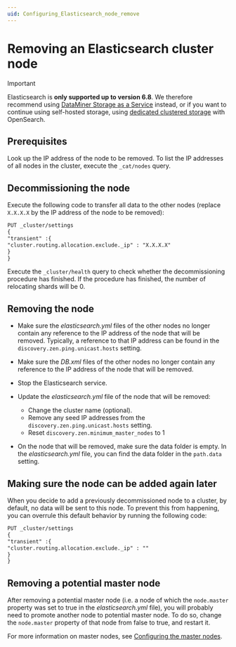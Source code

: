 ```yaml
---
uid: Configuring_Elasticsearch_node_remove
---
```


# Removing an Elasticsearch cluster node

> [!IMPORTANT]
> Elasticsearch is **only supported up to version 6.8**. We therefore recommend using [DataMiner Storage as a Service](xref:STaaS) instead, or if you want to continue using self-hosted storage, using [dedicated clustered storage](xref:Dedicated_clustered_storage) with OpenSearch.

## Prerequisites

Look up the IP address of the node to be removed. To list the IP addresses of all nodes in the cluster, execute the `_cat/nodes` query.

## Decommissioning the node

Execute the following code to transfer all data to the other nodes (replace `X.X.X.X` by the IP address of the node to be removed):

```txt
PUT _cluster/settings
{
"transient" :{
"cluster.routing.allocation.exclude._ip" : "X.X.X.X"
}
}
```

Execute the `_cluster/health` query to check whether the decommissioning procedure has finished. If the procedure has finished, the number of relocating shards will be 0.

## Removing the node

- Make sure the *elasticsearch.yml* files of the other nodes no longer contain any reference to the IP address of the node that will be removed. Typically, a reference to that IP address can be found in the `discovery.zen.ping.unicast.hosts` setting.
- Make sure the *DB.xml* files of the other nodes no longer contain any reference to the IP address of the node that will be removed.
- Stop the Elasticsearch service.
- Update the *elasticsearch.yml* file of the node that will be removed:

  - Change the cluster name (optional).
  - Remove any seed IP addresses from the `discovery.zen.ping.unicast.hosts` setting.
  - Reset `discovery.zen.minimum_master_nodes` to 1

- On the node that will be removed, make sure the data folder is empty. In the *elasticsearch.yml* file, you can find the data folder in the `path.data` setting.

## Making sure the node can be added again later

When you decide to add a previously decommissioned node to a cluster, by default, no data will be sent to this node. To prevent this from happening, you can overrule this default behavior by running the following code:

```txt
PUT _cluster/settings
{
"transient" :{
"cluster.routing.allocation.exclude._ip" : ""
}
}
```

## Removing a potential master node

After removing a potential master node (i.e. a node of which the `node.master` property was set to true in the *elasticsearch.yml* file), you will probably need to promote another node to potential master node. To do so, change the `node.master` property of that node from false to true, and restart it.

For more information on master nodes, see [Configuring the master nodes](xref:Configuring_master_Elasticsearch_nodes).
